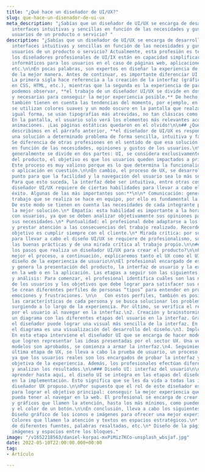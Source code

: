 ```yaml
---
title: "¿Qué hace un diseñador de UI/UX?"
slug: que-hace-un-disenador-de-ui-ux
meta_description: "¿Sabías que un diseñador de UI/UX se encarga de desarrollar y crear
  interfaces intuitivas y sencillas en función de las necesidades y gustos de los
  usuarios de un producto o servicio? "
description: "¿Sabías que un diseñador de UI/UX se encarga de desarrollar y crear
  interfaces intuitivas y sencillas en función de las necesidades y gustos de los
  usuarios de un producto o servicio? Actualmente, esta profesión es tendencia, porque
  los diseñadores profesionales de UI/IX están en capacidad simplificar los sistemas
  informáticos para los usuarios en el caso de páginas web, aplicaciones, software,
  etc.\n\nEn pocas palabras, son expertos en diseñar la experiencia de un cliente
  de la mejor manera. Antes de continuar, es importante diferenciar UI de UX**.**
  La primera sigla hace referencia a la creación de la interfaz (gráfica o desarrollada
  en CSS, HTML, etc.), mientras que la segunda es la experiencia de parte del usuario.\n\nComo
  podemos observar, **el trabajo de un diseñador UI/UX se divide en dos etapas complementarias
  y necesarias para conseguir la mejor experiencia posible.** De hecho, estos profesionales
  también tienen en cuenta las tendencias del momento, por ejemplo, en la actualidad
  se utilizan colores suaves y un modo oscuro en la pantalla que realza la elegancia.\n\nDe
  igual forma, se usan tipografías más atrevidas, no tan clásicas como en años anteriores.
  En la pantalla, el usuario solo verá los elementos más relevantes acompañados de
  animaciones. ¡Las páginas estáticas quedaron en el olvido!\n\n## ¿Qué es UI/UX?\n\nComo
  describimos en el párrafo anterior, **el diseñador de UI/UX es responsable de generar
  una solución a determinado problema de forma sencilla, intuitiva y fácil de usar.**
  Se diferencia de otras profesiones en el sentido de que esa solución se desarrolla
  en función de las necesidades, opiniones y gustos de los usuarios.\n\nEsta tarea
  generalmente se divide en dos partes: UI, se considera exclusivamente el diseño
  del producto, el objetivo es que los usuarios queden impactados a primera vista.
  Este proceso es muy valioso porque es lo que determina la funcionalidad de la web
  o aplicación en cuestión.\n\nEn cambio, el proceso de UX, se desarrolla punto por
  punto para que la facilidad y la navegación del usuario sea lo más sencilla posible.
  Para que esto suceda, la interfaz debe ser intuitiva, entre otras cosas.\n\n**El
  diseñador UI/UX requiere de ciertas habilidades para llevar a cabo el trabajo con
  éxito. Algunas de las más importantes son:**\n\n* Comunicación: generalmente el
  trabajo que se realiza se hace en equipo, por ello es fundamental la comunicación.
  De este modo se tienen en cuenta las necesidades de cada integrante para lograr
  la mejor solución.\n* Empatía: esta habilidad es importante a la hora de trabajar
  con usuarios, ya que se deben analizar objetivamente sus opiniones para entender
  sus necesidades.\n* Puntualidad: el profesional debe adaptarse a los plazos requeridos
  y prestar atención a las consecuencias del trabajo realizado. Recordemos que el
  objetivo es cumplir siempre con el cliente.\n* Mirada crítica: por supuesto que
  para llevar a cabo el diseño UI/UX se requiere de profesionalismo, sobre todo de
  las buenas prácticas y de una mirada crítica al trabajo propio.\n\n## ¿Cuáles son
  los pasos que realiza un diseñador UI/UX para crear el producto?\n\nPara entender
  mejor el proceso, a continuación, explicaremos tanto el UX como el UI.\n\n### UX:
  diseño de la experiencia de usuario\n\nEl profesional encargado de esta fase piensa
  y genera la presentación del producto, la interfaz de usuario y la experiencia práctica
  en la web o en la aplicación. Las etapas a seguir son las siguientes:\n\n1. Investigación
  y análisis: Para comenzar, el profesional identifica cuáles son las necesidades
  de los usuarios y los objetivos que debe lograr para satisfacer sus expectativas.
  Se crean diferentes perfiles de personas “tipos” para entender en profundidad las
  emociones y frustraciones. \n\n   Con estos perfiles, también es posible interpretar
  las características de cada persona y se busca solucionar los problemas que van
  surgiendo a lo largo de la experiencia. Por último, se verifica el recorrido efectuado
  por el usuario al navegar en la interfaz.\n2. Creación y brainstorming: Se realiza
  un diagrama con las diferentes etapas del usuario en la interfaz. Gracias a esto,
  el diseñador puede lograr una visual más sencilla de la interfaz. En pocas palabras,
  el diagrama es una visualización del desarrollo del diseño.\n3. Implementación:
  En esta etapa interviene el diseñador UI que se encarga de hacer modelos (prototipos)
  que logren representar las ideas presentadas por el sector UX. Una vez que esos
  modelos son aprobados, se comienza a armar la interfaz.\n4. Seguimiento: En esta
  última etapa de UX, se lleva a cabo la prueba de usuario, un proceso fundamental,
  ya que los usuarios reales son los encargados de probar la interfaz y dar una opinión
  objetiva de la experiencia. Además, los profesionales efectúan diferentes pruebas
  y analizan los resultados.\n\n### Diseño UI: interfaz del usuario\n\nComo pudimos
  aprender hasta aquí, el diseño UI se integra en las etapas del diseño UX, más precisamente
  en la implementación. Esto significa que se les da vida a todas las ideas que el
  diseñador UX propuso.\n\nPor supuesto que el rol de este diseñador es fundamental
  para lograr el objetivo principal: conseguir la mejor experiencia que un usuario
  pueda tener al navegar en la web. El profesional se encarga de crear aspectos visuales
  y gráficos que llamen la atención, hasta los más mínimos, como pueden ser el tamaño
  y el color de un botón.\n\nEn conclusión, lleva a cabo los siguientes puntos:\n\n*
  Diseño gráfico de los iconos e imágenes para ofrecer una mejor experiencia al usuario.\n*
  Colores que llamen la atención y textos en espacios estratégicos.\n* Tipografía
  de diferentes fuentes, palabras resaltadas, etc.\n* Diseño de la página: gráficos,
  imágenes y espacios entre los bloques."
image: "/v1652218563/daniel-korpai-mxPiMiz7KCo-unsplash_wbsjaf.jpg"
date: 2022-05-10T22:00:00.000+00:00
tag:
- Artículo

---
```

